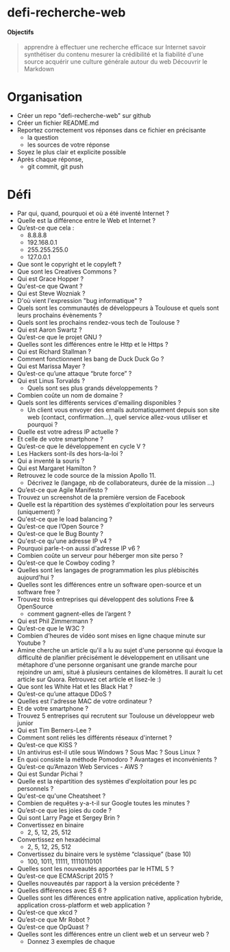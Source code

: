 # defi-recherche-web
#### Objectifs
> apprendre à effectuer une recherche efficace sur Internet
> savoir synthétiser du contenu
> mesurer la crédibilité et la fiabilité d'une source 
> acquérir une culture générale autour du web
> Découvrir le Markdown

# Organisation
* Créer un repo "defi-recherche-web" sur github
* Créer un fichier README.md
* Reportez correctement vos réponses dans ce fichier en précisante
  * la question
  * les sources de votre réponse
* Soyez le plus clair et explicite possible
* Après chaque réponse, 
  * git commit, git push


# Défi
* Par qui, quand, pourquoi et où a été inventé Internet ?
* Quelle est la différence entre le Web et Internet ?
* Qu’est-ce que cela :
  * 8.8.8.8
  * 192.168.0.1
  * 255.255.255.0
  * 127.0.0.1
* Que sont le copyright et le copyleft ?
* Que sont les Creatives Commons ?
* Qui est Grace Hopper ?
* Qu'est-ce que Qwant ?
* Qui est Steve Wozniak ?
* D'où vient l'expression "bug informatique" ?
* Quels sont les communautés de développeurs à Toulouse et quels sont leurs prochains évènements ?
* Quels sont les prochains rendez-vous tech de Toulouse ?
* Qui est Aaron Swartz ?
* Qu’est-ce que le projet GNU ?
* Quelles sont les différences entre le Http et le Https ?
* Qui est Richard Stallman ?
* Comment fonctionnent les bang de Duck Duck Go ?
* Qui est Marissa Mayer ?
* Qu’est-ce qu’une attaque “brute force” ?
* Qui est Linus Torvalds ? 
  * Quels sont ses plus grands développements ?
* Combien coûte un nom de domaine ?
* Quels sont les différents services d'emailing disponibles ?
  * Un client vous envoyer des emails automatiquement depuis son site web (contact, confirmation...), quel service allez-vous utiliser et pourquoi ?
* Quelle est votre adress IP actuelle ?
 * Et celle de votre smartphone ?
* Qu’est-ce que le développement en cycle V ?
* Les Hackers sont-ils des hors-la-loi ?
* Qui a inventé la souris ?
* Qui est Margaret Hamilton ?
* Retrouvez le code source de la mission Apollo 11.
  * Décrivez le (langage, nb de collaborateurs, durée de la mission ...)
* Qu’est-ce que Agile Manifesto ?
* Trouvez un screenshot de la première version de Facebook
* Quelle est la répartition des systèmes d'exploitation pour les serveurs (uniquement) ?
* Qu'est-ce que le load balancing ?
* Qu’est-ce que l’Open Source ?
* Qu’est-ce que le Bug Bounty ?
* Qu'est-ce qu'une adresse IP v4 ?
 * Pourquoi parle-t-on aussi d'adresse IP v6 ?
* Combien coûte un serveur pour héberger mon site perso ?
* Qu’est-ce que le Cowboy coding ?
* Quelles sont les langages de programmation les plus plébiscités aujourd'hui ?
* Quelles sont les différences entre un software open-source et un software free ?
* Trouvez trois entreprises qui développent des solutions Free & OpenSource
  * comment gagnent-elles de l’argent ?
* Qui est Phil Zimmermann ?
* Qu’est-ce que le W3C ?
* Combien d’heures de vidéo sont mises en ligne chaque minute sur Youtube ?
* Amine cherche un article qu'il a lu au sujet d'une personne qui évoque la difficulté de planifier précisément le développement en utilisant une métaphore d'une personne organisant une grande marche pour rejoindre un ami, situé à plusieurs centaines de kilomètres. Il aurait lu cet article sur Quora. Retrouvez cet article et lisez-le :)
* Que sont les White Hat et les Black Hat ?
* Qu’est-ce qu’une attaque DDoS ?
* Quelles est l'adresse MAC de votre ordinateur ?
 * Et de votre smartphone ?
* Trouvez 5 entreprises qui recrutent sur Toulouse un développeur web junior
* Qui est Tim Berners-Lee ?
* Comment sont reliés les différents réseaux d'internet ?
* Qu’est-ce que KISS ?
* Un antivirus est-il utile sous Windows ? Sous Mac ? Sous Linux ?
* En quoi consiste la méthode Pomodoro ? Avantages et inconvénients ?
* Qu’est-ce qu’Amazon Web Services - AWS ?
* Qui est Sundar Pichai ?
* Quelle est la répartition des systèmes d'exploitation pour les pc personnels ?
* Qu'est-ce qu'une Cheatsheet ?
* Combien de requêtes y-a-t-il sur Google toutes les minutes ?
* Qu’est-ce que les joies du code ?
* Qui sont Larry Page et Sergey Brin ?
* Convertissez en binaire
  * 2, 5, 12, 25, 512
* Convertissez en hexadécimal
  * 2, 5, 12, 25, 512
* Convertissez du binaire vers le système “classique” (base 10)
  * 100, 1011, 11111, 11110110101
* Quelles sont les nouveautés apportées par le HTML 5 ?
* Qu’est-ce que ECMAScript 2015 ?
*  Quelles nouveautés par rapport à la version précédente ? 
 * Quelles différences avec ES 6 ?
* Quelles sont les différences entre application native, application hybride, application cross-platform et web application ?
* Qu’est-ce que xkcd ?
* Qu’est-ce que Mr Robot ?
* Qu’est-ce que OpQuast ?
* Quelles sont les différences entre un client web et un serveur web ?
  * Donnez 3 exemples de chaque
